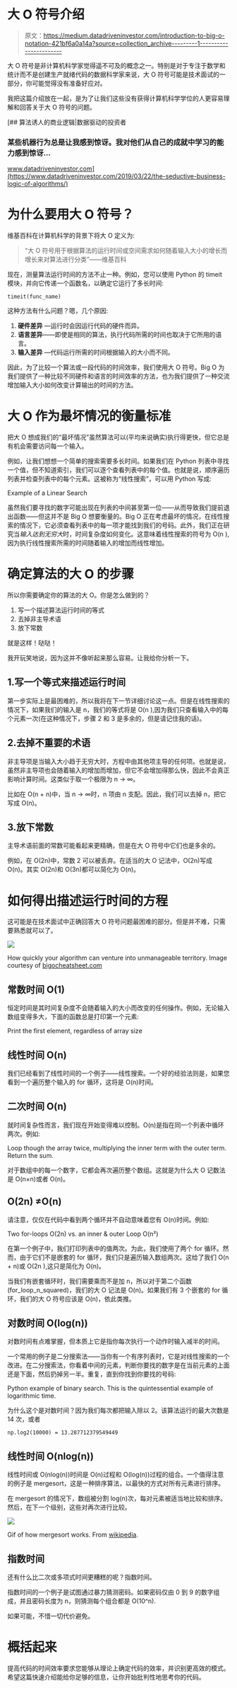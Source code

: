# 大 O 符号介绍

> 原文：<https://medium.datadriveninvestor.com/introduction-to-big-o-notation-421bf6a0a14a?source=collection_archive---------1----------------------->

大 O 符号是非计算机科学家觉得遥不可及的概念之一。特别是对于专注于数学和统计而不是创建生产就绪代码的数据科学家来说，大 O 符号可能是技术面试的一部分，你可能觉得没有准备好应对。

我把这篇介绍放在一起，是为了让我们这些没有获得计算机科学学位的人更容易理解和回答关于大 O 符号的问题。

[](https://www.datadriveninvestor.com/2019/03/22/the-seductive-business-logic-of-algorithms/) [## 算法诱人的商业逻辑|数据驱动的投资者

### 某些机器行为总是让我感到惊讶。我对他们从自己的成就中学习的能力感到惊讶…

www.datadriveninvestor.com](https://www.datadriveninvestor.com/2019/03/22/the-seductive-business-logic-of-algorithms/) 

# 为什么要用大 O 符号？

维基百科在计算机科学的背景下将大 O 定义为:

> “大 O 符号用于根据算法的运行时间或空间需求如何随着输入大小的增长而增长来对算法进行分类”——维基百科

现在，测量算法运行时间的方法不止一种。例如，您可以使用 Python 的 timeit 模块，并向它传递一个函数名，以确定它运行了多长时间:

```
timeit(func_name)
```

这种方法有什么问题？嗯，几个原因:

1.  **硬件差异** —运行时会因运行代码的硬件而异。
2.  **语言差异**——即使是相同的算法，执行代码所需的时间也取决于它所用的语言。
3.  **输入差异** —代码运行所需的时间根据输入的大小而不同。

因此，为了比较一个算法或一段代码的时间效率，我们使用大 O 符号。Big O 为我们提供了一种比较不同硬件和语言的时间效率的方法，也为我们提供了一种交流增加输入大小如何改变计算输出的时间的方法。

# 大 O 作为最坏情况的衡量标准

把大 O 想成我们的“最坏情况”虽然算法可以(平均来说确实)执行得更快，但它总是有机会需要访问每一个输入。

例如，让我们想想一个简单的搜索需要多长时间。如果我们在 Python 列表中寻找一个值，但不知道索引，我们可以逐个查看列表中的每个值。也就是说，顺序遍历列表并检查列表中的每个元素。这被称为“线性搜索”，可以用 Python 写成:

Example of a Linear Search

虽然我们要寻找的数字可能出现在列表的中间甚至第一位——从而导致我们提前退出函数——但这并不是 Big O 想要衡量的。Big O 正在考虑最坏的情况，在线性搜索的情况下，它必须查看列表中的每一项才能找到我们的号码。此外，我们正在研究当*输入达到无穷大*时，时间复杂度如何变化。这意味着线性搜索的符号为 O(n ),因为执行线性搜索所需的时间随着输入的增加而线性增加。

# 确定算法的大 O 的步骤

所以你需要确定你的算法的大 O。你是怎么做到的？

1.  写一个描述算法运行时间的等式
2.  去掉非主导术语
3.  放下常数

就是这样！哒哒！

我开玩笑地说，因为这并不像听起来那么容易。让我给你分析一下。

## 1.写一个等式来描述运行时间

第一步实际上是最困难的，所以我将在下一节详细讨论这一点。但是在线性搜索的情况下，如果我们的输入是 n，我们的等式将是 O(n ),因为我们只查看输入中的每个元素一次(在这种情况下，步骤 2 和 3 是多余的，但是请记住我的话)。

## 2.去掉不重要的术语

非主导项是当输入大小趋于无穷大时，方程中由其他项主导的任何项。也就是说，虽然非主导项也会随着输入的增加而增加，但它不会增加得那么快，因此不会真正影响计算时间。这类似于取一个极限为 n → ∞。

比如在 O(n + n)中，当 n → ∞时，n 项由 n 支配。因此，我们可以去掉 n，把它写成 O(n)。

## 3.放下常数

主导术语前面的常数可能看起来更精确，但是在大 O 符号中它们也是多余的。

例如，在 O(2n)中，常数 2 可以被丢弃。在适当的大 O 记法中，O(2n)写成 O(n)。其实 O(2n)和 O(3n)都可以简化为 O(n)。

# 如何得出描述运行时间的方程

这可能是在技术面试中正确回答大 O 符号问题最困难的部分。但是并不难，只需要熟悉就可以了。

![](img/f29e0813fc0c10dadf9293f712c60117.png)

How quickly your algorithm can venture into unmanageable territory. Image courtesy of [bigocheatsheet.com](https://www.bigocheatsheet.com/)

## 常数时间 O(1)

恒定时间是其时间复杂度不会随着输入的大小而改变的任何操作。例如，无论输入数组变得多大，下面的函数总是打印第一个元素:

Print the first element, regardless of array size

## 线性时间 O(n)

我们已经看到了线性时间的一个例子——线性搜索。一个好的经验法则是，如果您看到一个遍历整个输入的 for 循环，这将是 O(n)时间。

## 二次时间 O(n)

就时间复杂性而言，我们现在开始变得难以控制。O(n)是指在同一个列表中循环两次。例如:

Loop though the array twice, multiplying the inner term with the outer term. Return the sum.

对于数组中的每一个数字，它都会再次遍历整个数组。这就是为什么大 O 记数法是 O(n×n)或者 O(n)。

## O(2n) ≠O(n)

请注意，仅仅在代码中看到两个循环并不自动意味着您有 O(n)时间。例如:

Two for-loops O(2n) vs. an inner & outer Loop O(n²)

在第一个例子中，我们打印列表中的值两次。为此，我们使用了两个 for 循环。然而，由于它们不是嵌套的 for 循环，我们只是遍历输入数组两次。这给了我们 O(n + n)或 O(2n ),这只是简化为 O(n)。

当我们有嵌套循环时，我们需要乘而不是加 n，所以对于第二个函数(for_loop_n_squared)，我们的大 O 记法是 O(n)。如果我们有 3 个嵌套的 for 循环，我们的大 O 符号应该是 O(n)，依此类推。

## 对数时间 O(log(n))

对数时间有点难掌握，但本质上它是指你每次执行一个动作时输入减半的时间。

一个常用的例子是二分搜索法——当你有一个有序列表时，它是对线性搜索的一个改进。在二分搜索法，你看着中间的元素，判断你要找的数字是在当前元素的上面还是下面，然后扔掉另一半。重复，直到你找到你要找的号码:

Python example of binary search. This is the quintessential example of logarithmic time.

为什么这个是对数时间？因为我们每次都把输入除以 2。该算法运行的最大次数是 14 次，或者

```
np.log2(10000) = 13.287712379549449
```

## 线性时间 O(nlog(n))

线性时间或 O(nlog(n))时间是 O(n)过程和 O(log(n))过程的组合。一个值得注意的例子是 mergesort，这是一种排序算法，以最快的方式对所有元素进行排序。

在 mergesort 的情况下，数组被分割 log(n)次，每对元素被适当地比较和排序。然后，在下一个级别，这些对再次进行比较。

![](img/764186820285b45b5fbf168e71bc985c.png)

Gif of how mergesort works. From [wikipedia](https://en.wikipedia.org/wiki/Merge_sort).

## 指数时间

还有什么比二次或多项式时间更糟糕的呢？指数时间。

指数时间的一个例子是试图通过暴力猜测密码。如果密码仅由 0 到 9 的数字组成，并且密码长度为 n，则猜测每个组合都是 O(10^n).

如果可能，不惜一切代价避免。

# 概括起来

提高代码的时间效率要求您能够从理论上确定代码的效率，并识别更高效的模式。希望这篇快速介绍能给你足够的信息，让你开始批判性地思考你的代码。